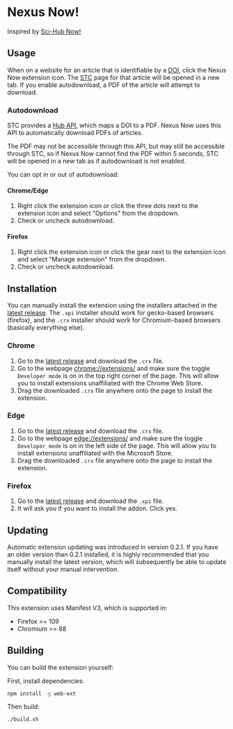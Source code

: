 # Nexus Now!

Inspired by [Sci-Hub Now!](https://github.com/gchenfc/sci-hub-now)

## Usage

When on a website for an article that is identifiable by a [DOI](https://www.doi.org/the-identifier/what-is-a-doi/),
click the Nexus Now extension icon. The [STC](https://standard-template-construct.org) page for that article will be
opened in a new tab. If you enable autodownload, a PDF of the article will attempt to download.

### Autodownload

STC provides a [Hub API](https://standard-template-construct.org/#/help/stc-hub-api), which maps a DOI
to a PDF. Nexus Now uses this API to automatically download PDFs of articles.

The PDF may not be accessible through this API, but may still be accessible through STC, so if Nexus Now cannot find the
PDF within 5 seconds, STC will be opened in a new tab as if autodownload is not enabled.

You can opt in or out of autodownload:

#### Chrome/Edge

1. Right click the extension icon or click the three dots next to the extension icon and select "Options" from the dropdown.
2. Check or uncheck autodownload.

#### Firefox

1. Right click the extension icon or click the gear next to the extension icon and select "Manage extension" from the dropdown.
2. Check or uncheck autodownload.

## Installation

You can manually install the extension using the installers attached in
the [latest release](https://github.com/aokellermann/nexus-now/releases). The `.xpi` installer should work for
gecko-based browsers (firefox), and the `.crx` installer should work for Chromium-based browsers (basically everything
else).

### Chrome

1. Go to the [latest release](https://github.com/aokellermann/nexus-now/releases) and download the `.crx` file.
2. Go to the webpage [chrome://extensions/](chrome://extensions/) and make sure the toggle `Developer mode` is on in the
   top right corner of the page. This will allow you to install extensions unaffiliated with the Chrome Web Store.
3. Drag the downloaded `.crx` file anywhere onto the page to install the extension.

### Edge

1. Go to the [latest release](https://github.com/aokellermann/nexus-now/releases) and download the `.crx` file.
2. Go to the webpage [edge://extensions/](edge://extensions/) and make sure the toggle `Developer mode` is on in the
   left side of the page. This will allow you to install extensions unaffiliated with the Microsoft Store.
3. Drag the downloaded `.crx` file anywhere onto the page to install the extension.

### Firefox

1. Go to the [latest release](https://github.com/aokellermann/nexus-now/releases) and download the `.xpi` file.
2. It will ask you if you want to install the addon. Click yes.

## Updating

Automatic extension updating was introduced in version 0.2.1. If you have an older version than 0.2.1 installed,
it is highly recommended that you manually install the latest version, which will subsequently be able to update
itself without your manual intervention.

## Compatibility

This extension uses Manifest V3, which is supported in:

- Firefox >= 109
- Chromium >= 88

## Building

You can build the extension yourself:

First, install dependencies:

```bash
npm install -g web-ext
````

Then build:

```bash
./build.sh
```
